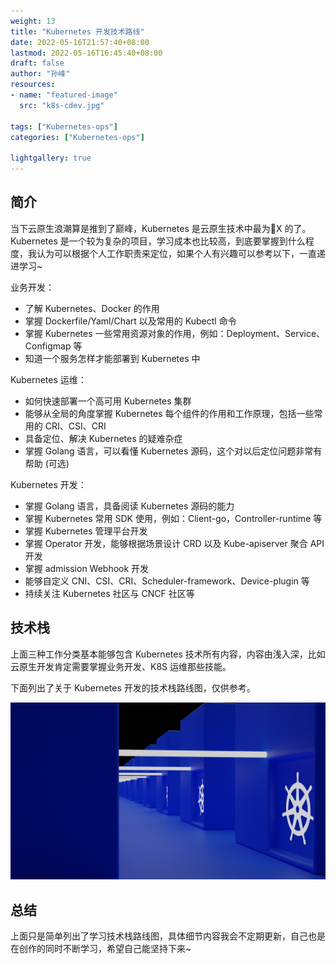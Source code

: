 ```yaml
---
weight: 13
title: "Kubernetes 开发技术路线"
date: 2022-05-16T21:57:40+08:00
lastmod: 2022-05-16T16:45:40+08:00
draft: false
author: "孙峰"
resources:
- name: "featured-image"
  src: "k8s-cdev.jpg"

tags: ["Kubernetes-ops"]
categories: ["Kubernetes-ops"]

lightgallery: true
---
```


## 简介

当下云原生浪潮算是推到了巅峰，Kubernetes 是云原生技术中最为🐂X 的了。Kubernetes 是一个较为复杂的项目，学习成本也比较高，到底要掌握到什么程度，我认为可以根据个人工作职责来定位，如果个人有兴趣可以参考以下，一直递进学习~

业务开发：

- 了解 Kubernetes、Docker 的作用
- 掌握 Dockerfile/Yaml/Chart 以及常用的 Kubectl 命令
- 掌握 Kubernetes 一些常用资源对象的作用，例如：Deployment、Service、Configmap 等
- 知道一个服务怎样才能部署到 Kubernetes 中

Kubernetes 运维：

- 如何快速部署一个高可用 Kubernetes 集群
- 能够从全局的角度掌握 Kubernetes 每个组件的作用和工作原理，包括一些常用的 CRI、CSI、CRI
- 具备定位、解决 Kubernetes 的疑难杂症
- 掌握 Golang 语言，可以看懂 Kubernetes 源码，这个对以后定位问题非常有帮助 (可选)

Kubernetes 开发：

- 掌握 Golang 语言，具备阅读 Kubernetes 源码的能力
- 掌握 Kubernetes 常用 SDK 使用，例如：Client-go，Controller-runtime 等
- 掌握 Kubernetes 管理平台开发
- 掌握 Operator 开发，能够根据场景设计 CRD 以及 Kube-apiserver 聚合 API 开发
- 掌握 admission Webhook 开发
- 能够自定义 CNI、CSI、CRI、Scheduler-framework、Device-plugin 等
- 持续关注 Kubernetes 社区与 CNCF 社区等

## 技术栈

上面三种工作分类基本能够包含 Kubernetes 技术所有内容，内容由浅入深，比如云原生开发肯定需要掌握业务开发、K8S 运维那些技能。

下面列出了关于 Kubernetes 开发的技术栈路线图，仅供参考。

![k8s-dev](k8s-dev.jpg "K8S 开发技术栈")

## 总结

上面只是简单列出了学习技术栈路线图，具体细节内容我会不定期更新，自己也是在创作的同时不断学习，希望自己能坚持下来~
